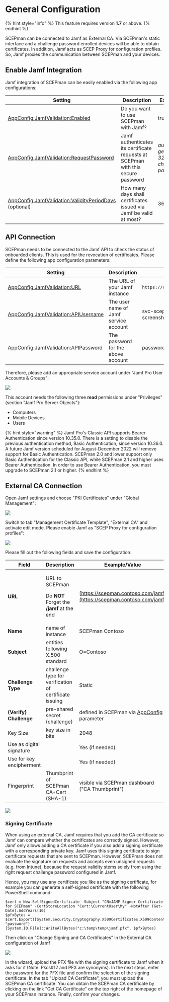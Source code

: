 # General Configuration

{% hint style="info" %}
This feature requires version **1.7** or above.
{% endhint %}

SCEPman can be connected to Jamf as External CA. Via SCEPman's static interface and a challenge password enrolled devices will be able to obtain certificates. In addition, Jamf acts as SCEP Proxy for configuration profiles. So, Jamf proxies the communication between SCEPman and your devices.

## Enable Jamf Integration

Jamf integration of SCEPman can be easily enabled via the following app configurations:

| Setting                                                                                                                                                                    | Description                                                                      | Example                                |
| -------------------------------------------------------------------------------------------------------------------------------------------------------------------------- | -------------------------------------------------------------------------------- | -------------------------------------- |
| [AppConfig:JamfValidation:Enabled](../../advanced-configuration/application-settings/jamf-validation.md#appconfig-jamfvalidation-enabled)                                  | Do you want to use SCEPman with Jamf?                                            | true                                   |
| [AppConfig:JamfValidation:RequestPassword](../../advanced-configuration/application-settings/jamf-validation.md#appconfig-jamfvalidation-requestpassword)                  | Jamf authenticates its certificate requests at SCEPman with this secure password | _auto generated 32 character password_ |
| [AppConfig:JamfValidation:ValidityPeriodDays](../../advanced-configuration/application-settings/jamf-validation.md#appconfig-jamfvalidation-validityperioddays) (optional) | How many days shall certificates issued via Jamf be valid at most?               | 365                                    |

## API Connection

SCEPman needs to be connected to the Jamf API to check the status of onboarded clients. This is used for the revocation of certificates. Please define the following app configuration parameters:

| Setting                                                                                                                                           | Description                           | Example                         |
| ------------------------------------------------------------------------------------------------------------------------------------------------- | ------------------------------------- | ------------------------------- |
| [AppConfig:JamfValidation:URL](../../advanced-configuration/application-settings/jamf-validation.md#appconfig-jamfvalidation-url)                 | The URL of your Jamf instance         | `https://contoso.jamfcloud.com` |
| [AppConfig:JamfValidation:APIUsername](../../advanced-configuration/application-settings/jamf-validation.md#appconfig-jamfvalidation-apiusername) | The user name of Jamf service account | svc-scepman (see screenshot)    |
| [AppConfig:JamfValidation:APIPassword](../../advanced-configuration/application-settings/jamf-validation.md#appconfig-jamfvalidation-apipassword) | The password for the above account    | password123 (see screenshot)    |

Therefore, please add an appropriate service account under "Jamf Pro User Accounts & Groups":

![](<../../.gitbook/assets/image (33).png>)

This account needs the following three **read** permissions under "Privileges" (section "Jamf Pro Server Objects"):

* Computers
* Mobile Devices
* Users

{% hint style="warning" %}
Jamf Pro's Classic API supports Bearer Authentication since version 10.35.0. There is a setting to disable the previous authentication method, Basic Authentication, since version 10.36.0. A future Jamf version scheduled for August-December 2022 will remove support for Basic Authentication. SCEPman 2.0 and lower support only Basic Authentication for the Classic API, while SCEPman 2.1 and higher uses Bearer Authentication. In order to use Bearer Authentication, you must upgrade to SCEPman 2.1 or higher.
{% endhint %}

## External CA Connection

Open Jamf settings and choose "PKI Certificates" under "Global Management":

![](<../../.gitbook/assets/image (23).png>)

Switch to tab "Management Certificate Template", "External CA" and activate edit mode. Please enable Jamf as "SCEP Proxy for configuration profiles":

![](<../../.gitbook/assets/image (26).png>)

Please fill out the following fields and save the configuration:

| Field                    | Description                                                                                      | Example/Value                                                                                                                                               |
| ------------------------ | ------------------------------------------------------------------------------------------------ | ----------------------------------------------------------------------------------------------------------------------------------------------------------- |
| **URL**                  | <p>URL to SCEPman</p><p>Do <strong>NOT</strong> Forget the <strong>/jamf</strong> at the end</p> | [https://scepman.contoso.com/jamf](https://scepman.contoso.com/jamf)                                                                                        |
| **Name**                 | name of instance                                                                                 | SCEPman Contoso                                                                                                                                             |
| **Subject**              | entities following X.500 standard                                                                | O=Contoso                                                                                                                                                   |
| **Challenge Type**       | challenge type for verification of certificate issuing                                           | Static                                                                                                                                                      |
| **(Verify) Challenge**   | pre-shared secret (challenge)                                                                    | defined in SCEPman via [AppConfig](../../advanced-configuration/application-settings/jamf-validation.md#appconfig-jamfvalidation-requestpassword) parameter |
| Key Size                 | key size in bits                                                                                 | 2048                                                                                                                                                        |
| Use as digital signature |                                                                                                  | Yes (if needed)                                                                                                                                             |
| Use for key encipherment |                                                                                                  | Yes (if needed)                                                                                                                                             |
| Fingerprint              | Thumbprint of SCEPman CA-Cert (SHA-1)                                                            | visible via SCEPman dashboard ("CA Thumbprint")                                                                                                             |

![](<../../.gitbook/assets/2021-10-21 20\_37\_05-Edit PKI Certificates PKI Certificates\_ and 1 more page - Work - Microsoft​ Edge.png>)

### Signing Certificate

When using an external CA, Jamf requires that you add the CA certificate so Jamf can compare whether the certificates are correctly signed. However, Jamf only allows adding a CA certificate if you also add a signing certificate with a corresponding private key. Jamf uses this signing certificate to sign certificate requests that are sent to SCEPman. However, SCEPman does not evaluate the signature on requests and accepts even unsigned requests (e.g. from Intune), because the request validity stems solely from using the right request challenge password configured in Jamf.

Hence, you may use any certificate you like as the signing certificate, for example you can generate a self-signed certificate with the following PowerShell command:

```
$cert = New-SelfSignedCertificate -Subject "CN=JAMF Signer Certificate for SCEPman" -CertStoreLocation "Cert:\CurrentUser\My" -NotAfter (Get-Date).AddYears(10)
$pfxBytes = $cert.Export([System.Security.Cryptography.X509Certificates.X509ContentType]::Pfx, "password")
[System.IO.File]::WriteAllBytes("c:\temp\temp\jamf.pfx", $pfxBytes)
```

Then click on "Change Signing and CA Certificates" in the External CA configuration of Jamf

![](../../.gitbook/assets/jamfsigningcertificate.png)

In the wizard, upload the PFX file with the signing certificate to Jamf when it asks for it (Note: Pkcs#12 and PFX are synonyms). In the next steps, enter the password for the PFX file and confirm the selection of the signing certificate. In the tab "Upload CA Certificate", you must upload the SCEPman CA certificate. You can obtain the SCEPman CA certificate by clicking on the link "Get CA Certificate" on the top right of the homepage of your SCEPman instance. Finally, confirm your changes.
